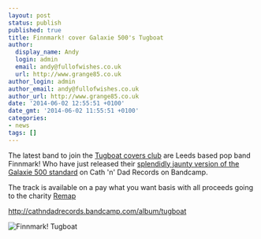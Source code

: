 ```yaml
---
layout: post
status: publish
published: true
title: Finnmark! cover Galaxie 500's Tugboat
author:
  display_name: Andy
  login: admin
  email: andy@fullofwishes.co.uk
  url: http://www.grange85.co.uk
author_login: admin
author_email: andy@fullofwishes.co.uk
author_url: http://www.grange85.co.uk
date: '2014-06-02 12:55:51 +0100'
date_gmt: '2014-06-02 11:55:51 +0100'
categories:
- news
tags: []
---
```

<p>The latest band to join the <a href="/2010/06/audio-a-fleet-of-tugboats/" title="Audio: A fleet of Tugboats">Tugboat covers club</a> are Leeds based pop band Finnmark! Who have just released their <a href="http://cathndadrecords.bandcamp.com/album/tugboat">splendidly jaunty version of the Galaxie 500 standard</a> on Cath 'n' Dad Records on Bandcamp.</p>
<p>The track is available on a pay what you want basis with all proceeds going to the charity <a href="http://www.remap.org.uk/ ">Remap</a></p>
<p><a href="http://cathndadrecords.bandcamp.com/album/tugboat">http://cathndadrecords.bandcamp.com/album/tugboat</a></p>
<p><img class="aligncenter" src="http://f0.bcbits.com/img/a1993531690_10.jpg" alt="Finnmark! Tugboat " /></p>
